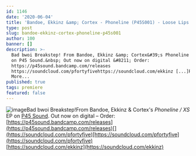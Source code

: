 ```yaml
---
id: 1146
date: '2020-06-04'
title: 'Bandoe, Ekkinz &amp; Cortex - Phoneline (P45S001) - Loose Lips'
type: post
slug: bandoe-ekkinz-cortex-phoneline-p45s001
author: 100
banner: []
description: >-
  Bad bwoi Breakstep! From Bandoe, Ekkinz &amp; Cortex&#39;s Phoneline / XS EP
  on P45 Sound.&nbsp; Out now on digital &#8211; Order:
  https://p45sound.bandcamp.com/releases
  https://soundcloud.com/pfortyfivehttps://soundcloud.com/ekkinz [...]Read
  More...
published: true
tags: premiere
featured: false
---
```

![image](../undefined)Bad bwoi Breakstep!From Bandoe, Ekkinz & Cortex's _Phoneline / XS_ EP on [P45 Sound](https://p45sound.bandcamp.com/). Out now on digital – Order: [](https://p45sound.bandcamp.com/releases)[https://p45sound.bandcamp.com/releases](https://p45sound.bandcamp.com/releases)[](https://soundcloud.com/pfortyfive)[https://soundcloud.com/pfortyfive](https://soundcloud.com/pfortyfive)  
[](https://soundcloud.com/ekkinz)[https://soundcloud.com/ekkinz](https://soundcloud.com/ekkinz)